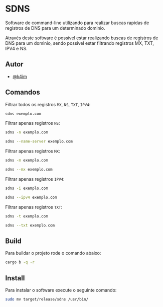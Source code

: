 
# SDNS

Software de command-line utilizando para realizar buscas rapidas de registros de DNS para um determinado dominio.

Através deste software é possivel estar realizando buscas de registros de DNS para um dominio, sendo possivel estar filtrando registros MX, TXT, IPV4 e NS.



## Autor

- [@k4im](https://www.github.com/k4im)


## Comandos

Filtrar todos os registros `MX`, `NS`, `TXT`, `IPV4`:

``` bash
sdns exemplo.com
```


Filtrar apenas registros `NS`:

``` bash
sdns -n exemplo.com
```

``` bash
sdns --name-server exemplo.com
```

Filtrar apenas registros  `MX`:

``` bash
sdns -m exemplo.com
```

``` bash
sdns --mx exemplo.com
```

Filtrar apenas registros  `IPV4`:

``` bash
sdns -i exemplo.com
```

``` bash
sdns --ipv4 exemplo.com
```


Filtrar apenas registros  `TXT`:

``` bash
sdns -t exemplo.com
```

``` bash
sdns --txt exemplo.com
```
## Build

Para buildar o projeto rode o comando abaixo:

```bash
cargo b -q -r
```


## Install

Para instalar o software execute o seguinte comando:

``` bash
sudo mv target/release/sdns /usr/bin/
```

